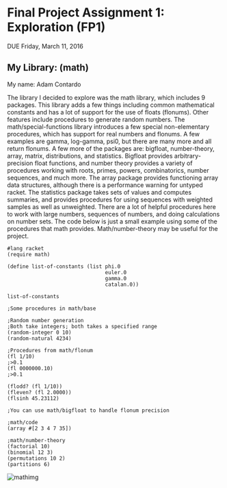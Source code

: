 # Final Project Assignment 1: Exploration (FP1)
DUE Friday, March 11, 2016

## My Library: (math)
My name: Adam Contardo

 The library I decided to explore was the math library, which includes 9 packages.  This library adds a few things including common mathematical constants and has a lot of support for the use of floats (flonums).  Other features include procedures to generate random numbers. The math/special-functions library introduces a few special non-elementary procedures, which has support for real numbers 
and flonums. A few examples are gamma, log-gamma, psi0, but there are many more and all return flonums. A few more of the packages are: bigfloat, number-theory, array, matrix, distributions, and statistics.  Bigfloat provides arbitrary-precision float functions, and number theory provides a variety of procedures working with roots, primes, powers, combinatorics, number sequences, and much more.  The array package provides functioning array data structures, although there is a performance warning for untyped racket. The statistics package takes sets of values and computes summaries, and provides procedures  for using sequences with weighted samples as well as unweighted.  There are a lot of helpful procedures here to work with large numbers, sequences of numbers, and doing calculations on number sets. The code below is just a small example using some of the procedures that math provides. Math/number-theory may be useful for the project.


```racket
#lang racket
(require math)

(define list-of-constants (list phi.0
                                euler.0
                                gamma.0
                                catalan.0))

list-of-constants                           

;Some procedures in math/base

;Random number generation
;Both take integers; both takes a specified range
(random-integer 0 10) 
(random-natural 4234)

;Procedures from math/flonum
(fl 1/10)
;>0.1
(fl 0000000.10)
;>0.1

(flodd? (fl 1/10))
(fleven? (fl 2.0000))
(flsinh 45.23112)

;You can use math/bigfloat to handle flonum precision

;math/code
(array #[2 3 4 7 35])

;math/number-theory
(factorial 10)
(binomial 12 3)
(permutations 10 2)
(partitions 6)
```

![mathimg](https://cloud.githubusercontent.com/assets/17789863/13977355/9910cc04-f09e-11e5-83af-7783b6f98fc0.png)
